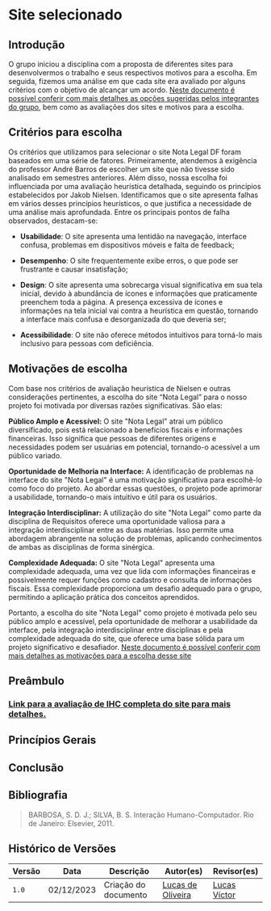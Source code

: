 # Site selecionado

## Introdução
O grupo iniciou a disciplina com a proposta de diferentes sites para desenvolvermos o trabalho e seus respectivos motivos para a escolha. Em seguida, fizemos uma análise em que cada site era avaliado por alguns critérios com o objetivo de alcançar um acordo. [Neste documento é possível conferir com mais detalhes as opções sugeridas pelos integrantes do grupo](https://github.com/Interacao-Humano-Computador/2023.2-NotaLegal/blob/main/docs/planejamento%20do%20projeto/lista-sites-avaliados.md), bem como as avaliações dos sites e motivos para a escolha.
## Critérios para escolha

Os critérios que utilizamos para selecionar o site Nota Legal DF foram baseados em uma série de fatores. Primeiramente, atendemos à exigência do professor André Barros de escolher um site que não tivesse sido analisado em semestres anteriores. Além disso, nossa escolha foi influenciada por uma avaliação heurística detalhada, seguindo os princípios estabelecidos por Jakob Nielsen. Identificamos que o site apresenta falhas em vários desses princípios heurísticos, o que justifica a necessidade de uma análise mais aprofundada. Entre os principais pontos de falha observados, destacam-se:

- **Usabilidade**: O site apresenta uma lentidão na navegação, interface confusa, problemas em dispositivos móveis e falta de feedback;

- **Desempenho**: O site frequentemente exibe erros, o que pode ser frustrante e causar insatisfação;

- **Design**: O site apresenta uma sobrecarga visual significativa em sua tela inicial, devido à abundância de ícones e informações que praticamente preenchem toda a página. A presença excessiva de ícones e informações na tela inicial vai contra a heurística em questão, tornando a interface mais confusa e desorganizada do que deveria ser;

- **Acessibilidade**: O site não oferece métodos intuitivos para torná-lo mais inclusivo para pessoas com deficiência.

## Motivações de escolha

Com base nos critérios de avaliação heurística de Nielsen e outras considerações pertinentes, a escolha do site “Nota Legal” para o nosso projeto foi motivada por diversas razões significativas. São elas:

**Público Amplo e Acessível:** O site "Nota Legal" atrai um público diversificado, pois está relacionado a benefícios fiscais e informações financeiras. Isso significa que pessoas de diferentes origens e necessidades podem ser usuárias em potencial, tornando-o acessível a um público variado.

**Oportunidade de Melhoria na Interface:** A identificação de problemas na interface do site "Nota Legal" é uma motivação significativa para escolhê-lo como foco do projeto. Ao abordar essas questões, o projeto pode aprimorar a usabilidade, tornando-o mais intuitivo e útil para os usuários.

**Integração Interdisciplinar:** A utilização do site "Nota Legal" como parte da disciplina de Requisitos oferece uma oportunidade valiosa para a integração interdisciplinar entre as duas matérias. Isso permite uma abordagem abrangente na solução de problemas, aplicando conhecimentos de ambas as disciplinas de forma sinérgica.

**Complexidade Adequada:** O site "Nota Legal" apresenta uma complexidade adequada, uma vez que lida com informações financeiras e possivelmente requer funções como cadastro e consulta de informações fiscais. Essa complexidade proporciona um desafio adequado para o grupo, permitindo a aplicação prática dos conceitos aprendidos.

Portanto, a escolha do site "Nota Legal" como projeto é motivada pelo seu público amplo e acessível, pela oportunidade de melhorar a usabilidade da interface, pela integração interdisciplinar entre disciplinas e pela complexidade adequada do site, que oferece uma base sólida para um projeto significativo e desafiador. [Neste documento é possível conferir com mais detalhes as motivações para a escolha desse site](https://github.com/Interacao-Humano-Computador/2023.2-NotaLegal/blob/main/docs/planejamento%20do%20projeto/site-escolhido.md)

## Preâmbulo

###  [Link para a avaliação de IHC completa do site para mais detalhes.](../../planejamento/avaliacoes/avaliacao-bilheteria-digital.pdf)

## Princípios Gerais

## Conclusão

## Bibliografia

> BARBOSA, S. D. J.; SILVA, B. S. Interação Humano-Computador. Rio de Janeiro: Elsevier, 2011.
>

## Histórico de Versões

Versão  |   Data   | Descrição | Autor(es) | Revisor(es)
--------- | ------ | ------ | ---------- | ----------
 `1.0` | 02/12/2023 | Criação do documento | [Lucas de Oliveira]()| [Lucas Víctor]()
